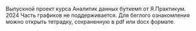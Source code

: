 Выпускной проект курса Аналитик данных буткемп от Я.Практикум. 2024
Часть графиков не поддерживается. Для беглого ознакомления можно открыть тетрадку, сохраненную в pdf или docx  формате. 
